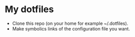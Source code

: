 # My dotfiles

- Clone this repo (on your home for example ~/.dotfiles).
- Make symbolics links of the configuration file you want.
